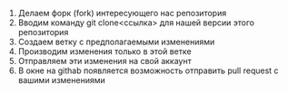 1. Делаем форк (fork) интересующего нас репозитория
2. Вводим команду git clone<ссылка> для нашей версии этого репозитория
3. Создаем ветку с предполагаемыми изменениями
4. Производим изменения только в этой ветке
5. Отправляем эти изменения на свой аккаунт
6. В окне на githab появляется возможность отправить pull request с вашими изменениями 